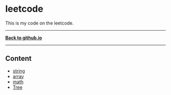 # leetcode
This is my code on the leetcode. 

***
[**Back to github.io**](github.io)

***
## Content
* [string](/mycode/string)  
* [array](/mycode/array)  
* [math](/mycode/math)  
* [Tree](/mycode/Tree)

[github.io]:https://guoguanglu.github.io 'jump to guoguanglu github.io'
